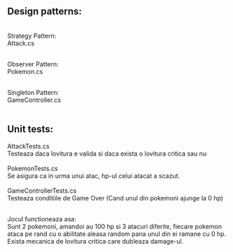 <h2>Design patterns:</h2> <br>
Strategy Pattern:<br>
Attack.cs<br><br>

Observer Pattern:<br>
Pokemon.cs<br><br>

Singleton Pattern:<br>
GameController.cs<br><br>


<h2>Unit tests:</h2>
AttackTests.cs <br>
Testeaza daca lovitura e valida si daca exista o lovitura critica sau nu <br><br>
PokemonTests.cs <br>
Se asigura ca in urma unui atac, hp-ul celui atacat a scazut. <br><br>
GameControllerTests.cs<br>
Testeaza conditiile de Game Over (Cand unul din pokemoni ajunge la 0 hp) <br><br>


Jocul functioneaza asa:<br>
Sunt 2 pokemoni, amandoi au 100 hp si 3 atacuri diferite, fiecare pokemon ataca pe rand cu o abilitate aleasa random pana unul din ei ramane cu 0 hp. Exista mecanica de lovitura critica care dubleaza damage-ul.
